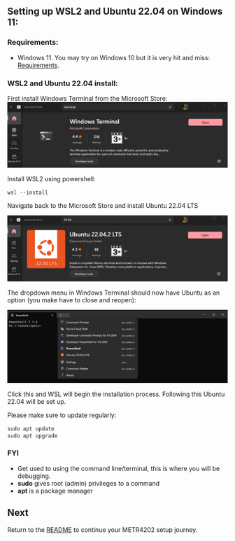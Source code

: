 ## Setting up WSL2 and Ubuntu 22.04 on Windows 11:

### Requirements:

* Windows 11. You may try on Windows 10 but it is very hit and miss: [Requirements](https://learn.microsoft.com/en-us/windows/wsl/install).

### WSL2 and Ubuntu 22.04 install:

First install Windows Terminal from the Microsoft Store:
![](resources/terminal.png)

Install WSL2 using powershell:

    wsl --install

Navigate back to the Microsoft Store and install Ubuntu 22.04 LTS

![](resources/ubuntu.png)

The dropdown menu in Windows Terminal should now have Ubuntu as an option (you make have to close and reopen):

![](resources/powershell.png)

Click this and WSL will begin the installation process. Following this Ubuntu 22.04 will be set up.

Please make sure to update regularly:

    sudo apt update
    sudo apt upgrade

### FYI
* Get used to using the command line/terminal, this is where you will be debugging. 
* **sudo** gives root (admin) privileges to a command
* **apt** is a package manager 

## Next

Return to the [README](README.md) to continue your METR4202 setup journey.
